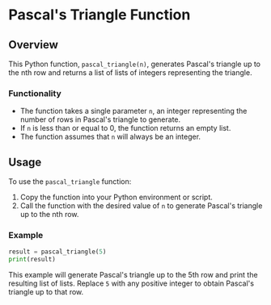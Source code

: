 # Pascal's Triangle Function

## Overview

This Python function, `pascal_triangle(n)`, generates Pascal's triangle up to the nth row and returns a list of lists of integers representing the triangle.

### Functionality

- The function takes a single parameter `n`, an integer representing the number of rows in Pascal's triangle to generate.
- If `n` is less than or equal to 0, the function returns an empty list.
- The function assumes that `n` will always be an integer.

## Usage

To use the `pascal_triangle` function:
1. Copy the function into your Python environment or script.
2. Call the function with the desired value of `n` to generate Pascal's triangle up to the nth row.

### Example

```python
result = pascal_triangle(5)
print(result)
```

This example will generate Pascal's triangle up to the 5th row and print the resulting list of lists. Replace `5` with any positive integer to obtain Pascal's triangle up to that row.
